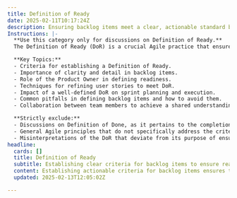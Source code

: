 ```yaml
---
title: Definition of Ready
date: 2025-02-11T10:17:24Z
description: Ensuring backlog items meet a clear, actionable standard before sprint planning.
Instructions: |-
  **Use this category only for discussions on Definition of Ready.**  
  The Definition of Ready (DoR) is a crucial Agile practice that ensures backlog items are well-defined and actionable before they enter the sprint planning phase. It serves as a checklist to confirm that user stories or tasks are sufficiently detailed, understood, and feasible for the development team to work on, thereby enhancing the efficiency and effectiveness of the sprint process.

  **Key Topics:**
  - Criteria for establishing a Definition of Ready.
  - Importance of clarity and detail in backlog items.
  - Role of the Product Owner in defining readiness.
  - Techniques for refining user stories to meet DoR.
  - Impact of a well-defined DoR on sprint planning and execution.
  - Common pitfalls in defining backlog items and how to avoid them.
  - Collaboration between team members to achieve a shared understanding of readiness.

  **Strictly exclude:**
  - Discussions on Definition of Done, as it pertains to the completion of work rather than its readiness.
  - General Agile principles that do not specifically address the criteria for backlog item readiness.
  - Misinterpretations of the DoR that deviate from its purpose of ensuring actionable standards for sprint planning.
headline:
  cards: []
  title: Definition of Ready
  subtitle: Establishing clear criteria for backlog items to ensure readiness for effective planning and execution in iterative workflows.
  content: Establishing actionable criteria for backlog items ensures they are well-defined and ready for prioritisation and execution. Posts should explore techniques for clarifying requirements, enhancing collaboration, and improving workflow efficiency, drawing insights from frameworks and methodologies that support iterative development and continuous improvement.
  updated: 2025-02-13T12:05:02Z

---
```


